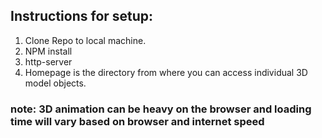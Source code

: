 ## Instructions for setup: ##

1. Clone Repo to local machine.
2. NPM install
3. http-server
4. Homepage is the directory from where you can access individual 3D model objects.

### note: 3D animation can be heavy on the browser and loading time will vary based on browser and internet speed ###

